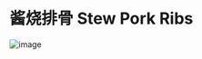 # 酱烧排骨 Stew Pork Ribs
![image](https://user-images.githubusercontent.com/50277379/139409865-d93e8357-fa8c-4b2b-8be5-f9e4390e6d46.png)
